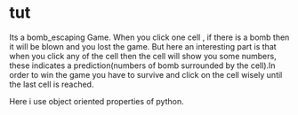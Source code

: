 # tut
Its a bomb_escaping Game. When you click one cell , if there is a bomb then it will be blown and you lost the game. But here  an interesting part is 
that when you click any of the cell then the cell will show you some numbers, these indicates a prediction(numbers of bomb surrounded by the cell).In
order to win the game you have to survive and click on the cell wisely until the last cell is reached.

Here i use object oriented properties of python.

